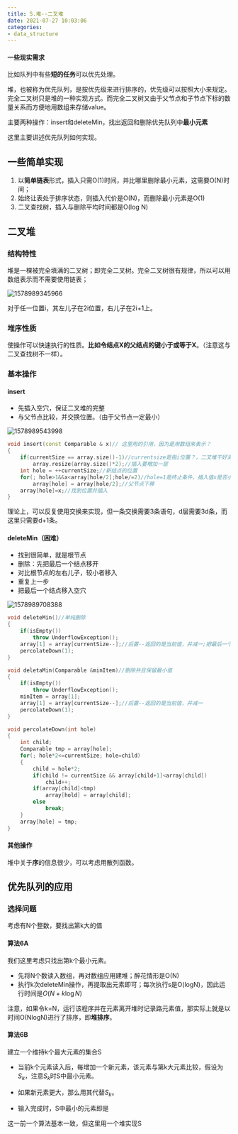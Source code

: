 ```yaml
---
title: 5.堆--二叉堆
date: 2021-07-27 10:03:06
categories:
- data_structure
---
```

#### 一些现实需求

比如队列中有些**短的任务**可以优先处理。

堆，也被称为优先队列，是按优先级来进行排序的，优先级可以按照大小来规定。完全二叉树只是堆的一种实现方式。而完全二叉树又由于父节点和子节点下标的数量关系而方便地用数组来存储value。

主要两种操作：insert和deleteMin，找出返回和删除优先队列中**最小元素**

这里主要讲述优先队列如何实现。  

## 一些简单实现
1. 以**简单链表**形式，插入只需O(1)时间，并比哪里删除最小元素，这需要O(N)时间；  
2. 始终让表处于排序状态，则插入代价是O(N)，而删除最小元素是O(1)
3. 二叉查找树，插入与删除平均时间都是O(log N)

## 二叉堆
### 结构特性
堆是一棵被完全填满的二叉树；即完全二叉树。完全二叉树很有规律，所以可以用数组表示而不需要使用链表；

![1578989345966](../imags/1578989345966.png)

对于任一位置i，其左儿子在2i位置，右儿子在2i+1上。

### 堆序性质

使操作可以快速执行的性质。**比如令结点X的父结点的键小于或等于X**。（注意这与二叉查找树不一样）。

### 基本操作
#### insert

- 先插入空穴，保证二叉堆的完整
- 与父节点比较，并交换位置。（由于父节点一定最小）

![1578989543998](../imags/1578989543998.png)

```c++
void insert(const Comparable & x)// 这里用的引用，因为是用数组来表示？
{
    if(currentSize == array.size()-1)//currentsize是指i位置？，二叉堆干好满了
        array.resize(array.size()*2);//插入要增加一层
    int hole = ++currentSize;//新结点的位置
    for(; hole>1&&x<array[hole/2];hole/=2)//hole=1是终止条件，插入值x是否小于父节点
        array[hole] = array[hole/2];//父节点下移
    array[hole]=x;//找到位置并插入
}
```

理论上，可以反复使用交换来实现，但一条交换需要3条语句，d层需要3d条，而这里只需要d+1条。

#### deleteMin（困难）

- 找到很简单，就是根节点
- 删除：先把最后一个结点移开
- 对比根节点的左右儿子，较小者移入
- 重复上一步
- 把最后一个结点移入空穴

![1578989708388](../imags/1578989708388.png)

```c++
void deleteMin()//单纯删除
{
    if(isEmpty())
        throw UnderflowException();
    array[1] = array[currentSize--];//后置--返回的是当前值，并减一;把最后一个结点放入root
    percolateDown(1);    
}

void deletaMin(Comparable &minItem)//删除并且保留最小值
{
    if(isEmpty())
        throw UnderflowException();
    minItem = array[1];
    array[1] = array[currentSize--];//后置--返回的是当前值，并减一
    percolateDown(1);    
}

void percolateDown(int hole)
{
    int child;
    Comparable tmp = array[hole];
    for(; hole*2<=currentSize; hole=child)
    {
        child = hole*2;
        if(child != currentSize && array[child+1]<array[child])
            child++;
        if(array[child]<tmp)
            array[hold] = array[child];
        else
            break;
    }
    array[hole] = tmp;
}
```



#### 其他操作

堆中关于**序**的信息很少，可以考虑用散列函数。

## 优先队列的应用

### 选择问题

考虑有N个整数，要找出第k大的值

#### 算法6A

我们这里考虑只找出第k个最小元素。

- 先将N个数读入数组，再对数组应用建堆；醉花情形是O(N)
- 执行k次deleteMin操作，再提取出元素即可；每次执行s是O(logN)，因此运行时间是$O(N+k\log N)$

注意，如果令k=N，运行该程序并在元素离开堆时记录路元素值，那实际上就是以时间O(NlogN)进行了排序，即**堆排序**。

#### 算法6B

建立一个维持k个最大元素的集合S

- 当前k个元素读入后，每增加一个新元素，该元素与第k大元素比较，假设为$S_k$，注意$S_k$时S中最小元素。

- 如果新元素更大，那么用其代替$S_k$。

- 输入完成时，S中最小的元素即是

这一前一个算法基本一致，但这里用一个堆实现S



